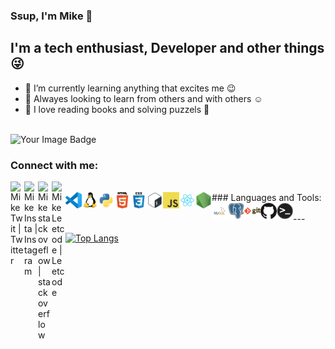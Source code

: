 ### Ssup, I'm Mike 🙂

## I'm a tech enthusiast, Developer and other things 😜

- 🌾 I’m currently learning anything that excites me 😉
- 👯 Alwayes looking to learn from others and with others ☺️
- 🥅 I love reading books and solving puzzels 🤗
<br />
<img src="https://tryhackme-badges.s3.amazonaws.com/MahmoudMike.png" alt="Your Image Badge" />

### Connect with me:


[<img align="left" alt="Mike Twit | Twitter" width="22px" src="https://cdn.jsdelivr.net/npm/simple-icons@v3/icons/twitter.svg" />][twitter]
[<img align="left" alt="Mike Insta | Instagram" width="22px" src="https://cdn.jsdelivr.net/npm/simple-icons@v3/icons/instagram.svg" />][instagram]
[<img align="left" alt="Mike stackoveflow | stackoverflow" width="22px" src="https://cdn.jsdelivr.net/npm/simple-icons@3.13.0/icons/stackoverflow.svg" />][stackoverflow]
[<img align="left" alt="Mike Leetcode | Leetcode" width="22px" src="https://cdn.jsdelivr.net/npm/simple-icons@3.13.0/icons/leetcode.svg" />][leetcode]




<br />
### Languages and Tools:

<img align="left" alt="Visual Studio Code" width="26px" src="https://raw.githubusercontent.com/github/explore/80688e429a7d4ef2fca1e82350fe8e3517d3494d/topics/visual-studio-code/visual-studio-code.png" />
<img align="left" alt="Linux" width="26px" src="https://github.com/devicons/devicon/blob/master/icons/linux/linux-original.svg" />
<img align="left" alt="Python" width="26px" src="https://github.com/devicons/devicon/blob/master/icons/python/python-original.svg" />
<img align="left" alt="HTML5" width="26px" src="https://raw.githubusercontent.com/github/explore/80688e429a7d4ef2fca1e82350fe8e3517d3494d/topics/html/html.png" />
<img align="left" alt="CSS3" width="26px" src="https://raw.githubusercontent.com/github/explore/80688e429a7d4ef2fca1e82350fe8e3517d3494d/topics/css/css.png" />
<img align="left" alt="Bash" width="26px" src="https://github.com/devicons/devicon/blob/master/icons/bash/bash-original.svg" />
<img align="left" alt="JavaScript" width="26px" src="https://raw.githubusercontent.com/github/explore/80688e429a7d4ef2fca1e82350fe8e3517d3494d/topics/javascript/javascript.png" />
<img align="left" alt="React" width="26px" src="https://raw.githubusercontent.com/github/explore/80688e429a7d4ef2fca1e82350fe8e3517d3494d/topics/react/react.png" />
<img align="left" alt="Node.js" width="26px" src="https://raw.githubusercontent.com/github/explore/80688e429a7d4ef2fca1e82350fe8e3517d3494d/topics/nodejs/nodejs.png" />
<img align="left" alt="MySQL" width="26px" src="https://raw.githubusercontent.com/github/explore/80688e429a7d4ef2fca1e82350fe8e3517d3494d/topics/mysql/mysql.png" />
<img align="left" alt="Postgresql" width="26px" src="https://github.com/devicons/devicon/blob/master/icons/postgresql/postgresql-original.svg" />
<img align="left" alt="Git" width="26px" src="https://raw.githubusercontent.com/github/explore/80688e429a7d4ef2fca1e82350fe8e3517d3494d/topics/git/git.png" />
<img align="left" alt="GitHub" width="26px" src="https://raw.githubusercontent.com/github/explore/78df643247d429f6cc873026c0622819ad797942/topics/github/github.png" />
<img align="left" alt="Terminal" width="26px" src="https://raw.githubusercontent.com/github/explore/80688e429a7d4ef2fca1e82350fe8e3517d3494d/topics/terminal/terminal.png" />
<br />
<br />
---


[twitter]: https://twitter.com/Mike_5Brown
[instagram]: https://www.instagram.com/itsmichaelbrown5/
[stackoverflow]: https://stackoverflow.com/users/14599063/mike-brown
[leetcode]: https://leetcode.com/Mike-Brown5/

[![Top Langs](https://github-readme-stats.vercel.app/api/top-langs/?username=Mike-Brown5&hide=php&layout=compact)](https://github.com/Mike-Brown5/github-readme-stats)
